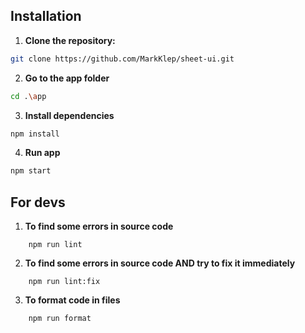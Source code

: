 ## Installation

1. **Clone the repository:**

```bash
git clone https://github.com/MarkKlep/sheet-ui.git
```

2. **Go to the app folder**

```bash
cd .\app
```

3. **Install dependencies**

```bash
npm install
```

4. **Run app**

```bash
npm start
```

## For devs

1. **To find some errors in source code**

```bach
    npm run lint
```

2. **To find some errors in source code AND try to fix it immediately**

```bach
    npm run lint:fix
```

3. **To format code in files**

```bach
    npm run format
```
